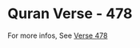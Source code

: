 # Quran Verse - 478 

For more infos, See [Verse 478](https://www.quranbookk.com/quran/search?q=478)
